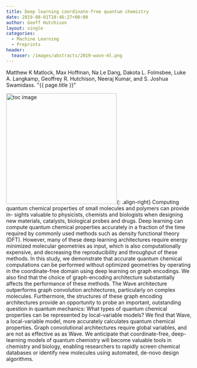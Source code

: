 ```yaml
---
title: Deep learning coordinate-free quantum chemistry
date: 2019-08-01T18:46:27+00:00
author: Geoff Hutchison
layout: single
categories:
  - Machine Learning
  - Preprints
header:
  teaser: /images/abstracts/2019-wave-ml.png
---
```


Matthew K Matlock, Max Hoffman, Na Le Dang, Dakota L. Folmsbee, Luke A. Langkamp, Geoffrey R. Hutchison, Neeraj Kumar, and S. Joshua Swamidass. "{{ page.title }}"

<!--more-->

<img alt="toc image" src="{{ page.header.teaser }}" width="300 px">{: .align-right} Computing quantum chemical properties of small molecules and polymers can provide in- sights valuable to physicists, chemists and biologists when designing new materials, catalysts, biological probes and drugs. Deep learning can compute quantum chemical properties accurately in a fraction of the time required by commonly used methods such as density functional theory (DFT). However, many of these deep learning architectures require energy minimized molecular geometries as input, which is also computationally expensive, and decreasing the reproducibility and throughput of these methods. In this study, we demonstrate that accurate quantum chemical computations can be performed without optimized geometries by operating in the coordinate-free domain using deep learning on graph encodings. We also find
that the choice of graph-encoding architecture substantially affects the performance of these methods. The Wave architecture outperforms graph convolution architectures, particularly on complex molecules. Furthermore, the structures of these graph encoding architectures provide an opportunity to probe an important, outstanding question in quantum mechanics: What types of quantum chemical properties can be represented by local-variable models? We find that Wave, a local-variable model, more accurately calculates quantum chemical properties. Graph convolutional architectures require global variables, and are not as effective as as Wave. We anticipate that coordinate-free, deep-learning models of quantum chemistry will become valuable tools in chemistry and biology, enabling researchers to rapidly screen chemical databases or identify new molecules using automated, de-novo design algorithms.
